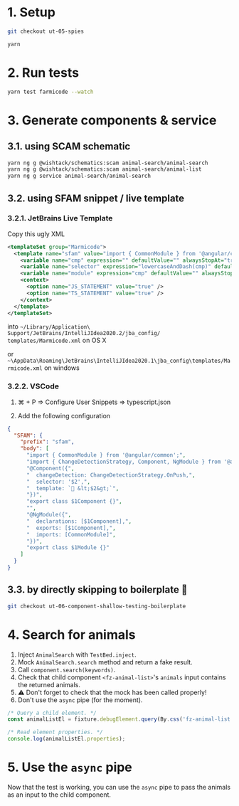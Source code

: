 # 1. Setup

```sh
git checkout ut-05-spies

yarn
```

# 2. Run tests

```sh
yarn test farmicode --watch
```

# 3. Generate components & service

## 3.1. using SCAM schematic

```sh
yarn ng g @wishtack/schematics:scam animal-search/animal-search
yarn ng g @wishtack/schematics:scam animal-search/animal-list
yarn ng g service animal-search/animal-search
```

## 3.2. using SFAM snippet / live template

### 3.2.1. JetBrains Live Template

Copy this ugly XML

```xml
<templateSet group="Marmicode">
  <template name="sfam" value="import { CommonModule } from '@angular/common';&#10;import { ChangeDetectionStrategy, Component, NgModule } from '@angular/core';&#10;&#10;@Component({&#10;  changeDetection: ChangeDetectionStrategy.OnPush,&#10;  selector: 'mc-$selector$',&#10;  template: `🚧 $selector$`&#10;})&#10;export class $cmp$Component {}&#10;&#10;@NgModule({&#10;  declarations: [$cmp$Component],&#10;  exports: [$cmp$Component],&#10;  imports: [CommonModule]&#10;})&#10;export class $module$Module {}" description="" toReformat="true" toShortenFQNames="true">
    <variable name="cmp" expression="" defaultValue="" alwaysStopAt="true" />
    <variable name="selector" expression="lowercaseAndDash(cmp)" defaultValue="" alwaysStopAt="true" />
    <variable name="module" expression="cmp" defaultValue="" alwaysStopAt="true" />
    <context>
      <option name="JS_STATEMENT" value="true" />
      <option name="TS_STATEMENT" value="true" />
    </context>
  </template>
</templateSet>
```

into `~/Library/Application\ Support/JetBrains/IntelliJIdea2020.2/jba_config/ templates/Marmicode.xml` on OS X

or `~\AppData\Roaming\JetBrains\IntelliJIdea2020.1\jba_config\templates/Marmicode.xml` on windows

### 3.2.2. VSCode

1. ⌘ + P => Configure User Snippets => typescript.json

2. Add the following configuration

```json
{
  "SFAM": {
    "prefix": "sfam",
    "body": [
      "import { CommonModule } from '@angular/common';",
      "import { ChangeDetectionStrategy, Component, NgModule } from '@angular/core';",
      "@Component({",
      "  changeDetection: ChangeDetectionStrategy.OnPush,",
      "  selector: '$2',",
      "  template: `🚧 &lt;$2&gt;`",
      "})",
      "export class $1Component {}",
      "",
      "@NgModule({",
      "  declarations: [$1Component],",
      "  exports: [$1Component],",
      "  imports: [CommonModule]",
      "})",
      "export class $1Module {}"
    ]
  }
}
```

## 3.3. by directly skipping to boilerplate 👹

```sh
git checkout ut-06-component-shallow-testing-boilerplate
```

# 4. Search for animals

1. Inject `AnimalSearch` with `TestBed.inject`.
2. Mock `AnimalSearch.search` method and return a fake result.
3. Call `component.search(keywords)`.
4. Check that child component `<fz-animal-list>`'s `animals` input contains the returned animals.
5. ⚠️ Don't forget to check that the mock has been called properly!
6. Don't use the `async` pipe (for the moment).

```typescript
/* Query a child element. */
const animalListEl = fixture.debugElement.query(By.css('fz-animal-list'));

/* Read element properties. */
console.log(animalListEl.properties);
```

# 5. Use the `async` pipe

Now that the test is working, you can use the `async` pipe to pass the animals as an input to the child component.
